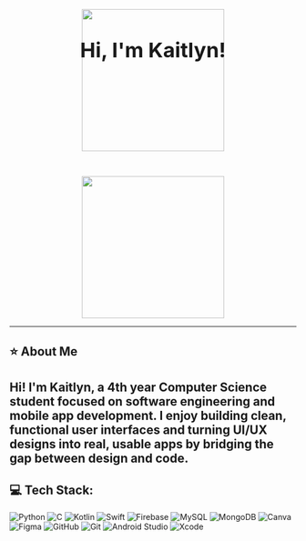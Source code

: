 <p align="center">
  <img src="https://github.com/user-attachments/assets/a06836eb-3e89-4f48-9b75-9fdccc92c7fe" width="250" style="vertical-align: middle;"/>
  <span style="font-size: 36px; display: inline-block; margin: 0 20px; position: relative; top: -200px;">
    <strong>Hi, I'm Kaitlyn!</strong>
  </span>
  <img src="https://github.com/user-attachments/assets/a06836eb-3e89-4f48-9b75-9fdccc92c7fe" width="250" style="vertical-align: middle;"/>
</p>






---

## ⭐ About Me

Hi! I'm Kaitlyn, a 4th year Computer Science student focused on software engineering and mobile app development. I enjoy building clean, functional user interfaces and turning UI/UX designs into real, usable apps by bridging the gap between design and code.
---

## 💻 Tech Stack:

![Python](https://img.shields.io/badge/-Python-3776AB?logo=python&logoColor=white&style=for-the-badge)
![C](https://img.shields.io/badge/-C-A8B9CC?logo=c&logoColor=white&style=for-the-badge)
![Kotlin](https://img.shields.io/badge/-Kotlin-0095D5?logo=kotlin&logoColor=white&style=for-the-badge)
![Swift](https://img.shields.io/badge/-Swift-FA7343?logo=swift&logoColor=white&style=for-the-badge)
![Firebase](https://img.shields.io/badge/-Firebase-FFCA28?logo=firebase&logoColor=black&style=for-the-badge)
![MySQL](https://img.shields.io/badge/-MySQL-4479A1?logo=mysql&logoColor=white&style=for-the-badge)
![MongoDB](https://img.shields.io/badge/-MongoDB-47A248?logo=mongodb&logoColor=white&style=for-the-badge)
![Canva](https://img.shields.io/badge/-Canva-00C4CC?logo=canva&logoColor=white&style=for-the-badge)
![Figma](https://img.shields.io/badge/-Figma-F24E1E?logo=figma&logoColor=white&style=for-the-badge)
![GitHub](https://img.shields.io/badge/-GitHub-181717?logo=github&logoColor=white&style=for-the-badge)
![Git](https://img.shields.io/badge/-Git-F05032?logo=git&logoColor=white&style=for-the-badge)
![Android Studio](https://img.shields.io/badge/-Android%20Studio-3DDC84?logo=android-studio&logoColor=white&style=for-the-badge)
![Xcode](https://img.shields.io/badge/-Xcode-147EFB?logo=xcode&logoColor=white&style=for-the-badge)
